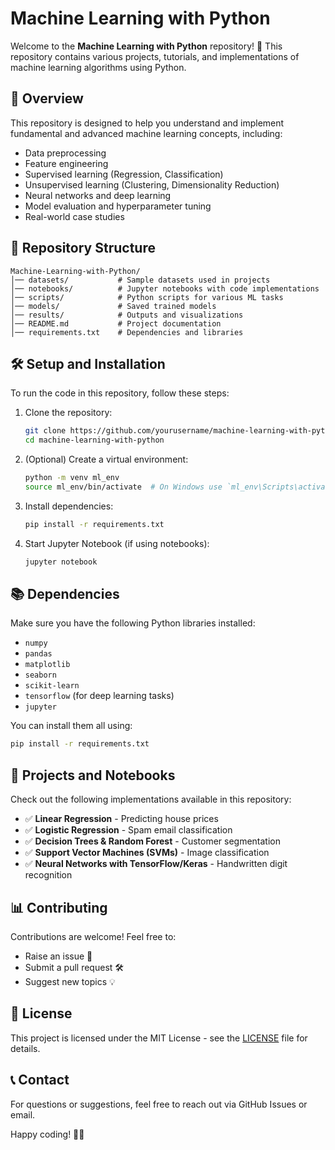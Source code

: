 # Machine Learning with Python

Welcome to the **Machine Learning with Python** repository! 🚀 This repository contains various projects, tutorials, and implementations of machine learning algorithms using Python.

## 📌 Overview
This repository is designed to help you understand and implement fundamental and advanced machine learning concepts, including:
- Data preprocessing
- Feature engineering
- Supervised learning (Regression, Classification)
- Unsupervised learning (Clustering, Dimensionality Reduction)
- Neural networks and deep learning
- Model evaluation and hyperparameter tuning
- Real-world case studies

## 📂 Repository Structure
```
Machine-Learning-with-Python/
│── datasets/           # Sample datasets used in projects
│── notebooks/          # Jupyter notebooks with code implementations
│── scripts/            # Python scripts for various ML tasks
│── models/             # Saved trained models
│── results/            # Outputs and visualizations
│── README.md           # Project documentation
│── requirements.txt    # Dependencies and libraries
```

## 🛠️ Setup and Installation
To run the code in this repository, follow these steps:

1. Clone the repository:
   ```bash
   git clone https://github.com/yourusername/machine-learning-with-python.git
   cd machine-learning-with-python
   ```

2. (Optional) Create a virtual environment:
   ```bash
   python -m venv ml_env
   source ml_env/bin/activate  # On Windows use `ml_env\Scripts\activate`
   ```

3. Install dependencies:
   ```bash
   pip install -r requirements.txt
   ```

4. Start Jupyter Notebook (if using notebooks):
   ```bash
   jupyter notebook
   ```

## 📚 Dependencies
Make sure you have the following Python libraries installed:
- `numpy`
- `pandas`
- `matplotlib`
- `seaborn`
- `scikit-learn`
- `tensorflow` (for deep learning tasks)
- `jupyter`

You can install them all using:
```bash
pip install -r requirements.txt
```

## 🚀 Projects and Notebooks
Check out the following implementations available in this repository:
- ✅ **Linear Regression** - Predicting house prices
- ✅ **Logistic Regression** - Spam email classification
- ✅ **Decision Trees & Random Forest** - Customer segmentation
- ✅ **Support Vector Machines (SVMs)** - Image classification
- ✅ **Neural Networks with TensorFlow/Keras** - Handwritten digit recognition

## 📊 Contributing
Contributions are welcome! Feel free to:
- Raise an issue 📌
- Submit a pull request 🛠
- Suggest new topics 💡

## 📄 License
This project is licensed under the MIT License - see the [LICENSE](LICENSE) file for details.

## 📞 Contact
For questions or suggestions, feel free to reach out via GitHub Issues or email.

Happy coding! 🎯🚀
